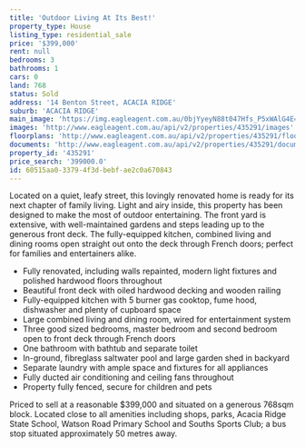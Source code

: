 ```yaml
---
title: 'Outdoor Living At Its Best!'
property_type: House
listing_type: residential_sale
price: '$399,000'
rent: null
bedrooms: 3
bathrooms: 1
cars: 0
land: 768
status: Sold
address: '14 Benton Street, ACACIA RIDGE'
suburb: 'ACACIA RIDGE'
main_image: 'https://img.eagleagent.com.au/0bjYyeyN88t047Hfs_P5xWAlG4E=/1280x854/smart/https://s3-us-west-2.amazonaws.com/eagleagent-orig/images/6822816/117432463-image-M.jpg'
images: 'http://www.eagleagent.com.au/api/v2/properties/435291/images'
floorplans: 'http://www.eagleagent.com.au/api/v2/properties/435291/floorplans'
documents: 'http://www.eagleagent.com.au/api/v2/properties/435291/documents'
property_id: '435291'
price_search: '399000.0'
id: 60515aa0-3379-4f3d-bebf-ae2c0a670843
---
```

Located on a quiet, leafy street, this lovingly renovated home is ready for its next chapter of family living. Light and airy inside, this property has been designed to make the most of outdoor entertaining. The front yard is extensive, with well-maintained gardens and steps leading up to the generous front deck. The fully-equipped kitchen, combined living and dining rooms open straight out onto the deck through French doors; perfect for families and entertainers alike.

*  Fully renovated, including walls repainted, modern light fixtures and polished hardwood floors throughout
*  Beautiful front deck with oiled hardwood decking and wooden railing
*  Fully-equipped kitchen with 5 burner gas cooktop, fume hood, dishwasher and plenty of cupboard space
*  Large combined living and dining room, wired for entertainment system
*  Three good sized bedrooms, master bedroom and second bedroom open to front deck through French doors
*  One bathroom with bathtub and separate toilet
*  In-ground, fibreglass saltwater pool and large garden shed in backyard
*  Separate laundry with ample space and fixtures for all appliances
*  Fully ducted air conditioning and ceiling fans throughout
*  Property fully fenced, secure for children and pets

Priced to sell at a reasonable $399,000 and situated on a generous 768sqm block. Located close to all amenities including shops, parks, Acacia Ridge State School, Watson Road Primary School and Souths Sports Club; a bus stop situated approximately 50 metres away.